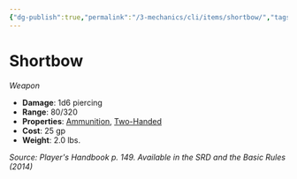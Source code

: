 ```yaml
---
{"dg-publish":true,"permalink":"/3-mechanics/cli/items/shortbow/","tags":["ttrpg-cli/compendium/src/5e/phb","ttrpg-cli/item/rarity/none","ttrpg-cli/item/weapon/ranged","ttrpg-cli/item/weapon/simple"]}
---
```


# Shortbow
*Weapon*  


- **Damage**: 1d6 piercing
- **Range**: 80/320
- **Properties**: [Ammunition](3-Mechanics/CLI/rules/item-properties.md#Ammunition), [Two-Handed](3-Mechanics/CLI/rules/item-properties.md#Two-Handed)
- **Cost**: 25 gp
- **Weight**: 2.0 lbs.

*Source: Player's Handbook p. 149. Available in the <span title='Systems Reference Document (5.1)'>SRD</span> and the Basic Rules (2014)*